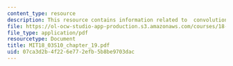 ```yaml
---
content_type: resource
description: This resource contains information related to  convolution.
file: https://ol-ocw-studio-app-production.s3.amazonaws.com/courses/18-03-differential-equations-spring-2010/07ca3d2b4f226e772efb5b8be9703dac_MIT18_03S10_chapter_19.pdf
file_type: application/pdf
resourcetype: Document
title: MIT18_03S10_chapter_19.pdf
uid: 07ca3d2b-4f22-6e77-2efb-5b8be9703dac
---
```

